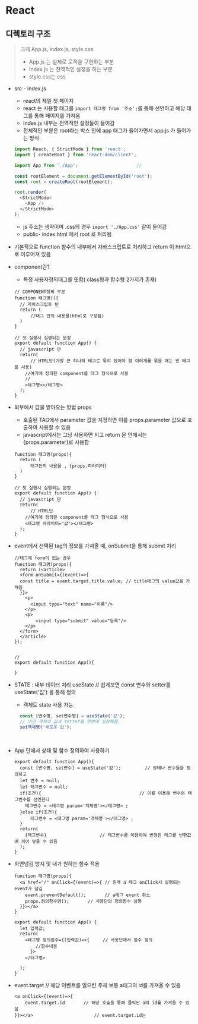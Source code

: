 # React

 ## 디렉토리 구조

> 크게 App.js, index.js, style.css
>
> - App.js 는 실제로 로직을 구현하는 부분
> - index.js 는 전역적인 설정을 하는 부분
> - style.css는 css

- src - index.js

  - react의 제일 첫 페이지
  - react 는 사용할 태그를  `import 태그명 from '주소';`를 통해 선언하고  해당 태그를 통해 페이지를 가져옴
  - index.js 내부는 전역적인 설정들이 들어감
  - 전체적인 부분은 root라는 박스 안에 app 태그가 들어가면서 app.js 가 들어가는 방식

  ```javascript
  import React, { StrictMode } from 'react';
  import { createRoot } from 'react-dom/client';

  import App from './App';                      //

  const rootElement = document.getElementById('root');
  const root = createRoot(rootElement);

  root.render(
    <StrictMode>
      <App />
    </StrictMode>
  );
  ```

  -  js 주소는 생략이며 .css의 경우 `import './App.css'` 같이 들어감
  -  public- index.html 에서 root 로 처리됨

- 기본적으로 function 함수의 내부에서 자바스크립트로 처리하고 return 이 html으로 이루어져 있음



- component란?


  - 특정 사용자정의태그를 뜻함( class형과 함수형 2가지가 존재)

  ``` react
  // COMPONENT정의 부분
  function 태그명(){
    // 자바스크립트 탄
    return (
    	//태그 안의 내용물(html로 구성됨)
    )
  }

  // 첫 실행시 실행되는 문장
  export default function App() {
    // javascript 단
    return(
    	// HTML단(가장 큰 하나의 태그로 묶여 있어야 함 여러개를 묶을 때는 빈 태그를 사용)
      //여기에 정의한 component를 태그 형식으로 사용
      // 
      <태그명></태그명>
    );
  }
  ```

- 외부에서 값을 받아오는 방법 props


  - 호출된 TAG에서 parameter 값을 지정하면 이를 props.parameter 값으로 호출하여 사용할 수 있음
  - javascript에서는 그냥 사용하면 되고 return 문 안에서는 {props.parameter}로 사용함 

  ``` react
  function 태그명(props){
    return (
    	태그안의 내용물 , {props.파라미터}
    )
  }

  // 첫 실행시 실행되는 문장
  export default function App() {
    // javascript 단
    return(
    	// HTML단 
      //여기에 정의한 component를 태그 형식으로 사용
      <태그명 파라미터="값"></태그명>
    );
  }
  ```






- event에서 선택된 tag의 정보를 가져올 때, onSubmit을 통해 submit 처리

  ``` react
  //태그에 form이 있는 경우
  function 태그명(props){
    return (<article>
    <form onSubmit={(event)=>{
  	const title = event.target.title.value; // title태그의 value값을 가져옴
    }}>
      <p>
        <input type="text" name="이름"/>
      </p>
      <p>
     	  <input type="submit" value="등록"/>
      </p>
    </form>
    </article>
  });

    
  //
  export default function App(){
      
  }
  ```




  

- STATE : 내부 데이터 처리 useState  // 쉽게보면 const 변수와 setter를 useState('값') 을 통해 정의

  - 객체도 state 사용 가능

  ```javascript
    const [변수명, set변수명] = useState('값');
    // 어떤 객체의 값과 setter를 한번에 설정해줌.
    set객체명('새로운 값');
  ```

  ​



- App 단에서 상태 및 함수 정의하여 사용하기

  ```react
  export default function App(){
    const [변수명, set변수] = useState('값'); 		// 상태나 변수들을 정의하고
    let 변수 = null;
    let 태그변수 = null;
    if(조건){										// 이를 이용해 변수와 태그변수를 선언한다
      태그변수 = <태그명 param='객체명'></태그명> ;
    }else if(조건){
     	태그변수 = <태그명 param='객체명'></태그명> ;
    }
    return(
      {태그변수}					// 태그변수를 이용하여 변형된 태그를 반환값에 끼어 넣을 수 있음
    );
  }
  ```




- 화면넘김 방지 및 내가 원하는 함수 적용

  ```react
  function 태그명(props){
    <a href="/" onClick={(event)=>{ // 원래 a 태그 onClick시 실행되는 event가 담김
      event.preventDefault();	    // a태그 event 취소
      props.정의함수명();       // 사용단의 정의함수 실행
    }}></a>
  }

  export default function App() {
    let 입력값;
    return(
      <태그명 정의함수={(입력값)=>{     // 사용단에서 함수 정의
          //함수내용
        }>
      </태그명>
      
    );
  }
  ```



- event.target  // 해당 이벤트를 일으킨 주체 보통 a태그의 id를 가져올 수 있음

  ```react
  <a onClick={(event)=>{
      event.target.id 		// 해당 호출을 통해 클릭된 a의 id를 가져올 수 있음
  }}></a>						// event.target.id는 
  ```

  ​


